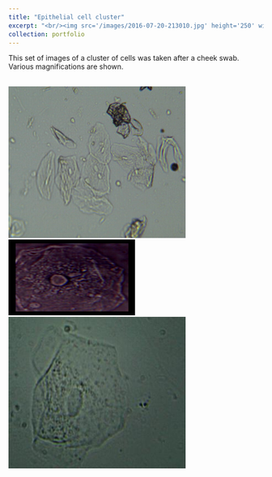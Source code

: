 ```yaml
---
title: "Epithelial cell cluster"
excerpt: "<br/><img src='/images/2016-07-20-213010.jpg' height='250' width='250'>"
collection: portfolio
---
```


This set of images of a cluster of cells was taken after a cheek swab. Various magnifications are shown.

<br/><img src='/images/2016-07-20-213010.jpg' height='300' width='350'> 
<img src='/images/figure_multi.png' height='150' width='250'>
<img src='/images/MicroPics-1389341935.jpeg' height='300' width='350'>
